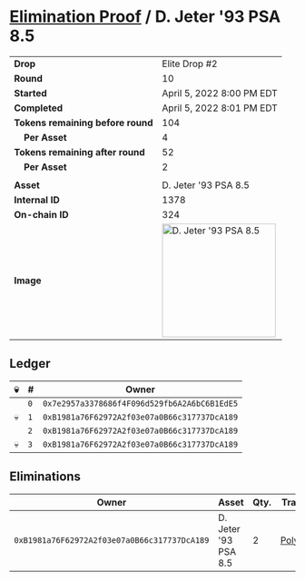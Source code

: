 # [Elimination Proof](./readme.md) / D. Jeter &#039;93 PSA 8.5

|||
|---|---|
| **Drop** | Elite Drop #2 |
| **Round** | 10 |
| **Started** | April 5, 2022 8:00 PM EDT |
| **Completed** | April 5, 2022 8:01 PM EDT |
| **Tokens remaining before round** | 104 |
| **&nbsp;&nbsp;&nbsp;&nbsp;Per Asset** | 4 |
| **Tokens remaining after round** | 52 |
| **&nbsp;&nbsp;&nbsp;&nbsp;Per Asset** | 2 |
| | |
| **Asset** | D. Jeter &#039;93 PSA 8.5 |
| **Internal ID** | 1378 |
| **On-chain ID** | 324 |
| **Image** | <img src="https://tcdn.blokpax.com/95e5eeed-5edc-4a2b-877f-a2692f439a3b/a0e8a5b5e51914f28902a2c424ed04846c166925bf4a12f043bb29b3b569f9e3.png" height="200" alt="D. Jeter &#039;93 PSA 8.5" /> |

## Ledger

| 💀 | # | Owner |
| --- | --- | --- |
|  | `0` | `0x7e2957a3378686f4F096d529fb6A2A6bC6B1EdE5` |
| 💀 | `1` | `0xB1981a76F62972A2f03e07a0B66c317737DcA189` |
|  | `2` | `0xB1981a76F62972A2f03e07a0B66c317737DcA189` |
| 💀 | `3` | `0xB1981a76F62972A2f03e07a0B66c317737DcA189` |


## Eliminations

| Owner | Asset | Qty. | Transaction |
| --- | --- | --- | --- |
| `0xB1981a76F62972A2f03e07a0B66c317737DcA189` | D. Jeter '93 PSA 8.5 | 2 | [Polygonscan](https://polygonscan.com/tx/0x9888181743903a89bfe7c25a314ea6dcf8efb5ba9e27010179d47c269a1e508c) |
